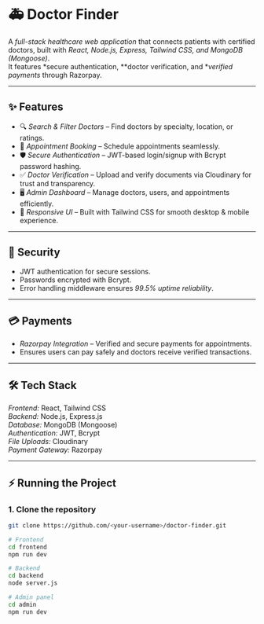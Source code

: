 # 🚑 Doctor Finder

A *full-stack healthcare web application* that connects patients with certified doctors, built with *React, Node.js, Express, Tailwind CSS, and MongoDB (Mongoose)*.  
It features *secure authentication, **doctor verification, and **verified payments* through Razorpay.

---

## ✨ Features

- 🔍 *Search & Filter Doctors* – Find doctors by specialty, location, or ratings.  
- 📅 *Appointment Booking* – Schedule appointments seamlessly.  
- 🛡 *Secure Authentication* – JWT-based login/signup with Bcrypt password hashing.  
- ✅ *Doctor Verification* – Upload and verify documents via Cloudinary for trust and transparency.  
- 🖥 *Admin Dashboard* – Manage doctors, users, and appointments efficiently.  
- 📱 *Responsive UI* – Built with Tailwind CSS for smooth desktop & mobile experience.  

---

## 🔐 Security

- JWT authentication for secure sessions.  
- Passwords encrypted with Bcrypt.  
- Error handling middleware ensures *99.5% uptime reliability*.  

---

## 💳 Payments

- *Razorpay Integration* – Verified and secure payments for appointments.  
- Ensures users can pay safely and doctors receive verified transactions.

---

## 🛠 Tech Stack

*Frontend:* React, Tailwind CSS  
*Backend:* Node.js, Express.js  
*Database:* MongoDB (Mongoose)  
*Authentication:* JWT, Bcrypt  
*File Uploads:* Cloudinary  
*Payment Gateway:* Razorpay  

---

## ⚡ Running the Project

### 1. Clone the repository
```bash
git clone https://github.com/<your-username>/doctor-finder.git

# Frontend
cd frontend
npm run dev

# Backend
cd backend
node server.js

# Admin panel
cd admin
npm run dev
